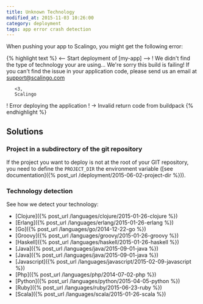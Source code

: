 ```yaml
---
title: Unknown Technology
modified_at: 2015-11-03 10:26:00
category: deployment
tags: app error crash detection
---
```


When pushing your app to Scalingo, you might get the following error:

{% highlight text %}
<-- Start deployment of [my-app] -->
 !     We didn't find the type of technology your are using...
       We're sorry this build is failing!
       If you can't find the issue in your application code,
       please send us an email at support@scalingo.com

       <3,
       Scalingo
 !   Error deploying the application
 !   → Invalid return code from buildpack
{% endhighlight %}

## Solutions

### Project in a subdirectory of the git repository

If the project you want to deploy is not at the root of your GIT repository, you need to define the `PROJECT_DIR` the environment variable ([see documentation]({% post_url /deployment/2015-06-02-project-dir %})).

### Technology detection

See how we detect your technology:

* [Clojure]({% post_url /languages/clojure/2015-01-26-clojure %})
* [Erlang]({% post_url /languages/erlang/2015-01-26-erlang %})
* [Go]({% post_url /languages/go/2014-12-22-go %})
* [Groovy]({% post_url /languages/groovy/2015-01-26-groovy %})
* [Haskell]({% post_url /languages/haskell/2015-01-26-haskell %})
* [Java]({% post_url /languages/java/2015-09-01-java %})
* [Java]({% post_url /languages/java/2015-09-01-java %})
* [Javascript]({% post_url /languages/javascript/2015-02-09-javascript %})
* [Php]({% post_url /languages/php/2014-07-02-php %})
* [Python]({% post_url /languages/python/2015-04-05-python %})
* [Ruby]({% post_url /languages/ruby/2015-06-23-ruby %})
* [Scala]({% post_url /languages/scala/2015-01-26-scala %})
